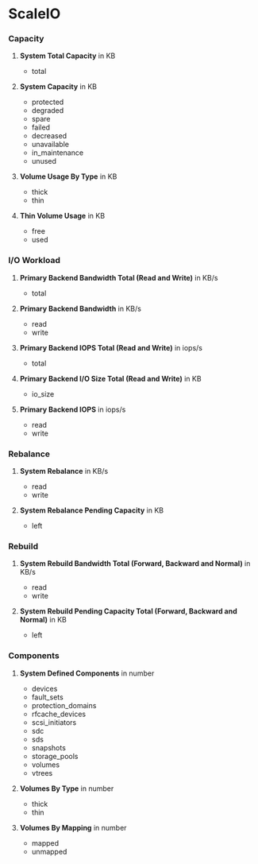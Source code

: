 # ScaleIO

### Capacity
  1. **System Total Capacity** in KB
     * total
    
  2. **System Capacity** in KB
     * protected
     * degraded
     * spare
     * failed
     * decreased
     * unavailable
     * in_maintenance
     * unused
    
  3. **Volume Usage By Type** in KB
     * thick
     * thin
    
  4. **Thin Volume Usage** in KB
     * free
     * used
     
### I/O Workload
  1. **Primary Backend Bandwidth Total (Read and Write)** in KB/s
     * total
    
  2. **Primary Backend Bandwidth** in KB/s
     * read
     * write
    
  3. **Primary Backend IOPS Total (Read and Write)** in iops/s
     * total
    
  4. **Primary Backend I/O Size Total (Read and Write)** in KB
     * io_size
    
  5. **Primary Backend IOPS** in iops/s
     * read
     * write

### Rebalance
  1. **System Rebalance** in KB/s
     * read
     * write
    
  2. **System Rebalance Pending Capacity** in KB
     * left

### Rebuild
  1. **System Rebuild Bandwidth Total (Forward, Backward and Normal)** in KB/s
     * read
     * write
    
  2. **System Rebuild Pending Capacity Total (Forward, Backward and Normal)** in KB
     * left

### Components
  1. **System Defined Components** in number
     * devices
     * fault_sets
     * protection_domains
     * rfcache_devices
     * scsi_initiators
     * sdc
     * sds
     * snapshots
     * storage_pools
     * volumes
     * vtrees
    
  2. **Volumes By Type** in number
     * thick
     * thin
    
  3. **Volumes By Mapping** in number
     * mapped
     * unmapped

